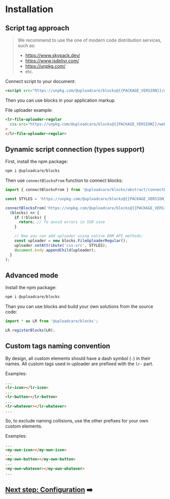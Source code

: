 # Installation

## Script tag approach

> We recommend to use the one of modern code distribution services, such as:
>
> - https://www.skypack.dev/
> - https://www.jsdelivr.com/
> - https://unpkg.com/
> - etc.

Connect script to your document:

```html
<script src="https://unpkg.com/@uploadcare/blocks@{{PACKAGE_VERSION}}/web/blocks-browser.min.js" type="module"></script>
```

Then you can use blocks in your application markup.

File uploader example:

```html
<lr-file-uploader-regular
  css-src="https://unpkg.com/@uploadcare/blocks@{{PACKAGE_VERSION}}/web/file-uploader-regular.min.css"
>
</lr-file-uploader-regular>
```

## Dynamic script connection (types support)

First, install the npm package:

```sh
npm i @uploadcare/blocks
```

Then use `connectBlocksFrom` function to connect blocks:

```js
import { connectBlocksFrom } from '@uploadcare/blocks/abstract/connectBlocksFrom.js';

const STYLES = 'https://unpkg.com/@uploadcare/blocks@{{PACKAGE_VERSION}}/web/file-uploader-regular.min.css';

connectBlocksFrom('https://unpkg.com/@uploadcare/blocks@{{PACKAGE_VERSION}}/web/blocks-browser.min.js').then(
  (blocks) => {
    if (!blocks) {
      return; // To avoid errors in SSR case
    }

    // Now you can add uploader using native DOM API methods:
    const uploader = new blocks.FileUploaderRegular();
    uploader.setAttribute('css-src', STYLES);
    document.body.appendChild(uploader);
  }
);
```

## Advanced mode

Install the npm package:

```sh
npm i @uploadcare/blocks
```

Than you can use blocks and build your own solutions from the source code:

```js
import * as LR from '@uploadcare/blocks';

LR.registerBlocks(LR);
```

## Custom tags naming convention

By design, all custom elements should have a dash symbol (`-`) in their names.
All custom tags used in uploader are prefixed with the `lr-` part.

Examples:

```html
...
<lr-icon></lr-icon>
...
<lr-button></lr-button>
...
<lr-whatever></lr-whatever>
...
```

So, to exclude naming collisions, use the other prefixes for your own custom elements.

Examples:

```html
...
<my-own-icon></my-own-icon>
...
<my-own-button></my-own-button>
...
<my-own-whatever></my-own-whatever>
...
```

## [Next step: Configuration](/get-started/configuration/) ➡️
